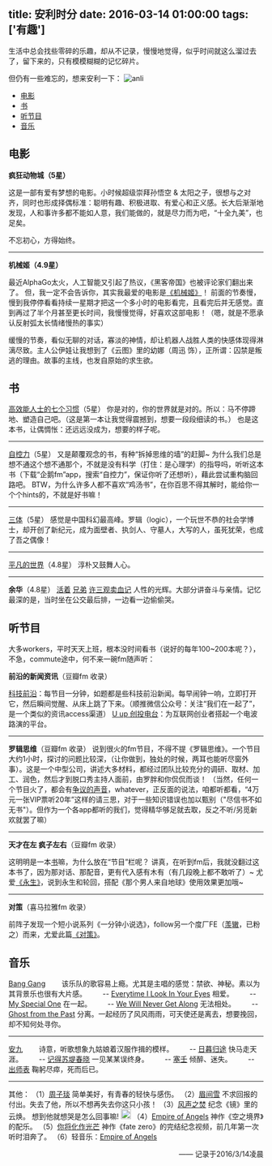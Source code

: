 title: 安利时分
date: 2016-03-14 01:00:00
tags: ['有趣']
---

生活中总会找些零碎的乐趣，却从不记录，慢慢地觉得，似乎时间就这么溜过去了，留下来的，只有模模糊糊的记忆碎片。

但仍有一些难忘的，想来安利一下：
 ![anli](/img/anli.jpg)

<!-- more -->
-  [电影](#电影)
-  [书](#书)
-  [听节目](#听节目)
-  [音乐](#音乐)

## __电影__
__疯狂动物城（5星）__

这是一部有爱有梦想的电影。小时候超级崇拜孙悟空 & 太阳之子，很想与之对齐，同时也形成择偶标准：聪明有趣、积极进取、有爱心和正义感。长大后渐渐地发现，人和事许多都不能如人意，我们能做的，就是尽力而为吧，“十全九美”，也足矣。

不忘初心，方得始终。

--------
__机械姬（4.9星）__

最近AlphaGo太火，人工智能又引起了热议，《黑客帝国》也被评论家们翻出来了。
但，我一定不会告诉你，其实我最爱的电影是[《机械姬》](https://movie.douban.com/subject/4160540/?source=new_aladdin)！
前面的节奏慢，慢到我停停看看持续一星期才把这一个多小时的电影看完，且看完后并无感觉。直到再过了半个月甚至更长时间，我慢慢觉得，好喜欢这部电影！（嗯，就是不愿承认反射弧太长情绪慢热的事实）

缓慢的节奏，看似无聊的对话，寡淡的神情，却让机器人战胜人类的快感体现得淋漓尽致。主人公伊娃让我想到了《云图》里的幼娜（周迅 饰），正所谓：囚禁是叛逃的理由。故事的主线，也发自原始的求生欲。

## __书__
[高效能人士的七个习惯](http://item.jd.com/11569295.html)（5星）
你是对的，你的世界就是对的。所以：马不停蹄地、塑造自己吧。（这是第一本让我觉得震撼到，想要一段段细读的书。）
也是这本书，让偶惆怅：还远远没成为，想要的样子呢。

--------
[自控力](http://item.jd.com/11017970.html)（5星）
又是颠覆观念的书，有种“拆掉思维的墙”的赶脚~ 为什么我们总是想不通这个想不通那个，不就是没有科学（打住：是心理学）的指导吗，听听这本书（下载“企鹅fm”app，搜索“自控力”，保证你听了还想听），藉此尝试重构脑回路吧。
BTW，为什么许多人都不喜欢“鸡汤书”，在你百思不得其解时，能给你一个个hints的，不就是好书嘛！

--------
[三体](http://item.jd.com/11757834.html)（5星）
感觉是中国科幻最高峰。罗辑（logic），一个玩世不恭的社会学博士，却开创了新纪元，成为面壁者、执剑人、守墓人，大写的人，虽死犹荣，也成了吾之偶像！

--------
[平凡的世界](http://item.jd.com/10812172.html)（4.8星）
淳朴又鼓舞人心。

--------
__余华__（4.8星）
[活着](http://item.jd.com/11090643.html)
[兄弟](http://item.jd.com/11152279.html)
[许三观卖血记](http://item.jd.com/11139510.html)
人性的光辉。大部分讲奋斗与亲情。记忆最深的是，当时坐在公交最后排，一边看一边偷偷哭。

## __听节目__

大多workers，平时天天上班，根本没时间看书（说好的每年100~200本呢？），不急，commute途中，何不来一碗fm随声听：

__前沿的新闻资讯__（豆瓣fm 收录）

[科技前沿](http://fm.qq.com/show/rd0048Pj4g0zMujF)：每节目一分钟，如题都是些科技前沿新闻。每早闹钟一响，立即打开它，然后瞬间觉醒、从床上跳了下来。（顺推微信公众号：关注“我们在一起了”，是一个类似的资讯access渠道）
[U up 创投电台](http://www.ximalaya.com/35755725/album/3117731)：为互联网创业者搭起一个电波路演的平台。

--------
__罗辑思维__（豆瓣fm 收录）
说到很火的fm节目，不得不提《罗辑思维》。一个节目大约1小时，探讨的问题比较深，（让你做到，独处的时候，两耳也能听尽窗外事）。这是一个中型公司，讲述大多材料，都经过团队比较充分的调研、取材、加工、润色，然后才到脱口秀主持人面前，由罗胖和你侃侃而谈！
（当然，任何一个节目火了，都会有[争议的声音](http://mt.sohu.com/20151106/n425449836.shtml)，whatever，正反面的说法，咱都听都看，“4万元一张VIP票听20年”这样的请三思，对于一些知识错误也加以甄别（"尽信书不如无书"）。但作为一个各app都听的我们，觉得精华够足就去取，反之不听/另觅新欢就罢了嘛）

--------
__天才在左 疯子左右__（豆瓣fm 收录）

这明明是一本[书](http://item.jd.com/11825528.html)嘛，为什么放在“节目”栏呢？
讲真，在听到fm后，我就没翻过这本书了，因为那对话、那配音，更有代入感有木有（有几段晚上都不敢听了）~
尤爱[《永生》](https://www.douban.com/group/topic/19531970)，说到永生和轮回，搭配《那个男人来自地球》使用效果更加哦~

--------
__对策__（喜马拉雅fm 收录）

前阵子发现一个短小说系列《一分钟小说选》，follow另一个度厂FE（[羡辙](http://zhangwenli.com/blog/)，已粉之）而来，尤爱此篇[《对策》](http://www.ximalaya.com/19038439/sound/12184984)。

## __音乐__
[Bang Gang](http://music.163.com/#/artist?id=88154)
　　该乐队的歌容易上瘾。尤其是主唱的感觉：禁欲、神秘。素以为其背景乐也很有大片感。
　　-- [Everytime I Look In Your Eyes](http://music.163.com/#/song?id=16823357) 相爱。
　　-- [My Special One](http://music.163.com/#/song?id=32317062) 在一起。
　　-- [We Will Never Get Along](http://music.163.com/#/song?id=32317062) 无法相处。
　　-- [Ghost from the Past](http://music.163.com/#/song?id=32317068) 分离。一起经历了风风雨雨，可天使还是离去，想要挽回，却不知何处寻你。

--------
[安九](http://music.163.com/#/artist?id=7138)
　　诗意，听歌想象九姑娘着汉服作揖的模样。
　　-- [日暮归途](http://music.163.com/#/song?id=206815) 快马走天涯。
　　-- [记得苏堤春晓](http://music.163.com/#/song?id=26902863) 一见某某误终身。
　　-- [塞壬](http://music.163.com/#/song?id=34014062) 倾醉、迷失。
　　-- [出师表](http://music.163.com/#/song?id=27902876) 鞠躬尽瘁，死而后已。

--------
其他：
（1）[周子琰](http://music.163.com/#/artist?id=10959) 简单美好，有青春的轻快与感伤。
（2）[眉间雪](http://music.163.com/#/song?id=29572090) 不求回报的付出。失去了他，所以不想再失去你这只小孩！
（3）[风声之焚](http://music.163.com/#/song?id=285279) 纪念《镜》里的云焕。 想到他就想哭是怎么回事嘛! <img src="/img/cry.png" alt="cry" width="20">
（4）[Empire of Angels](http://music.163.com/#/song?id=29460377) 神作《空之境界》的配乐。
（5）[你将化作光芒](http://baidu.ku6.com/watch/01780595636883662915.html) 神作《fate zero》的完结纪念视频，前几年第一次听时泪奔了。
（6）轻音乐：[Empire of Angels](http://music.163.com/#/song?id=29460377)

<p style="text-align: right">—— 记录于2016/3/14凌晨</p>